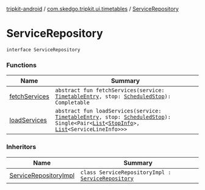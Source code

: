 [tripkit-android](../../index.md) / [com.skedgo.tripkit.ui.timetables](../index.md) / [ServiceRepository](./index.md)

# ServiceRepository

`interface ServiceRepository`

### Functions

| Name | Summary |
|---|---|
| [fetchServices](fetch-services.md) | `abstract fun fetchServices(service: `[`TimetableEntry`](../../com.skedgo.tripkit.ui.model/-timetable-entry/index.md)`, stop: `[`ScheduledStop`](../../com.skedgo.tripkit.common.model/-scheduled-stop/index.md)`): Completable` |
| [loadServices](load-services.md) | `abstract fun loadServices(service: `[`TimetableEntry`](../../com.skedgo.tripkit.ui.model/-timetable-entry/index.md)`, stop: `[`ScheduledStop`](../../com.skedgo.tripkit.common.model/-scheduled-stop/index.md)`): Single<Pair<`[`List`](https://kotlinlang.org/api/latest/jvm/stdlib/kotlin.collections/-list/index.html)`<`[`StopInfo`](../../com.skedgo.tripkit.ui.model/-stop-info/index.md)`>, `[`List`](https://kotlinlang.org/api/latest/jvm/stdlib/kotlin.collections/-list/index.html)`<ServiceLineInfo>>>` |

### Inheritors

| Name | Summary |
|---|---|
| [ServiceRepositoryImpl](../-service-repository-impl/index.md) | `class ServiceRepositoryImpl : `[`ServiceRepository`](./index.md) |
